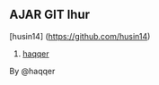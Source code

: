 AJAR GIT lhur
--------

[husin14] (https://github.com/husin14)

1. [haqqer](github.com/haqqer) 


By @haqqer

